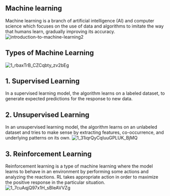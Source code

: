 ## Machine learning
Machine learning is a branch of artificial intelligence (AI) and computer science which focuses on the use of data and algorithms to imitate the way that humans learn, gradually improving its accuracy.
![introduction-to-machine-learning2](https://github.com/ThisIs-Developer/Python/assets/109382325/25b5a706-a917-4138-8028-30ef9b120324)
## Types of Machine Learning
![1_rbaxTrB_CZCqbty_zv2bEg](https://github.com/ThisIs-Developer/Python/assets/109382325/4a0f9558-0cc8-40b2-8201-8e01297372e6)
## 1. Supervised Learning
In a supervised learning model, the algorithm learns on a labeled dataset, to generate expected predictions for the response to new data.
## 2. Unsupervised Learning
In an unsupervised learning model, the algorithm learns on an unlabeled dataset and tries to make sense by extracting features, co-occurrence, and underlying patterns on its own.
![1_31iqrQyCqIuuGPLUK_BjMQ](https://github.com/ThisIs-Developer/Python/assets/109382325/4e36f6aa-90c3-44b9-bc84-bd738cc2237d)
## 3. Reinforcement Learning
Reinforcement learning is a type of machine learning where the model learns to behave in an environment by performing some actions and analyzing the reactions. RL takes appropriate action in order to maximize the positive response in the particular situation.
![1_7cuAqjQ97x1H_sBIeAVVZg](https://github.com/ThisIs-Developer/Python/assets/109382325/2f07d2a5-7edd-4460-8d89-db51e6036cbe)



